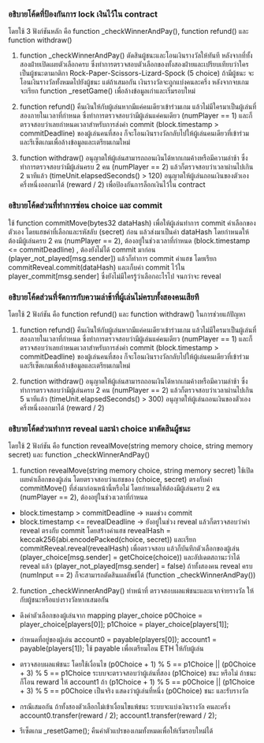 ### อธิบายโค้ดที่ป้องกันการ lock เงินไว้ใน contract
โดยใช้ 3 ฟังก์ชันหลัก คือ function _checkWinnerAndPay(), function refund() และ function withdraw()
1. function _checkWinnerAndPay()
ตัดสินผู้ชนะและโอนเงินรางวัลให้ทันที หลังจากที่ทั้งสองฝ่ายเปิดเผยตัวเลือกครบ ซึ่งทำการตรวจสอบตัวเลือกของทั้งสองฝ่ายและเปรียบเทียบว่าใครเป็นผู้ชนะตามกติกา Rock-Paper-Scissors-Lizard-Spock (5 choice)
ถ้ามีผู้ชนะ จะโอนเงินรางวัลทั้งหมดไปยังผู้ชนะ
แต่ถ้าเสมอกัน เงินรางวัลจะถูกแบ่งคนละครึ่ง
หลังจากจบเกม จะเรียก function _resetGame() เพื่อล้างข้อมูลเก่าและเริ่มรอบใหม่

2. function refund()
คืนเงินให้กับผู้เล่นหากมีแค่คนเดียวเข้าร่วมเกม แล้วไม่มีใครมาเป็นผู้เล่นที่สองภายในเวลาที่กำหนด ซึ่งทำการตรวจสอบว่ามีผู้เล่นแค่คนเดียว (numPlayer == 1)
และก็ตรวจสอบว่าเลยกำหนดเวลาสำหรับการส่งค่า commit (block.timestamp > commitDeadline) ของผู้เล่นคนที่สอง ก็จะโอนเงินรางวัลกลับไปให้ผู้เล่นคนเดียวที่เข้าร่วม
และรีเซ็ตเกมเพื่อล้างข้อมูลและเตรียมเกมใหม่

3. function withdraw()
อนุญาตให้ผู้เล่นสามารถถอนเงินได้หากเกมค้างหรือมีความล่าช้า ซึ่งทำการตรวจสอบว่ามีผู้เล่นครบ 2 คน (numPlayer == 2)
แล้วก็ตรวจสอบว่าเวลาผ่านไปเกิน 2 นาทีแล้ว (timeUnit.elapsedSeconds() > 120)
อนุญาตให้ผู้เล่นถอนเงินของตัวเองครึ่งหนึ่งออกมาได้ (reward / 2)  เพื่อป้องกันการล็อกเงินไว้ใน contract

### อธิบายโค้ดส่วนที่ทำการซ่อน choice และ commit
ใช้ function commitMove(bytes32 dataHash)
เพื่อให้ผู้เล่นทำการ commit ค่าเลือกของตัวเอง โดยแฮชค่าที่เลือกและรหัสลับ (secret) ก่อน แล้วส่งมาเป็นค่า dataHash
โดยกำหนดให้ต้องมีผู้เล่นครบ 2 คน (numPlayer == 2), ต้องอยู่ในช่วงเวลาที่กำหนด (block.timestamp <= commitDeadline)
, ต้องยังไม่ได้ commit มาก่อน (player_not_played[msg.sender])
แล้วก็ทำการ commit ค่าแฮช โดยเรียก commitReveal.commit(dataHash)
และเก็บค่า commit ไว้ใน player_commit[msg.sender]
ซึ่งยังไม่มีใครรู้ว่าเลือกอะไรไป จนกว่าจะ reveal

### อธิบายโค้ดส่วนที่จัดการกับความล่าช้าที่ผู้เล่นไม่ครบทั้งสองคนเสียที
โดยใช้ 2 ฟังก์ชัน คือ function refund() และ function withdraw() ในการช่วยแก้ปัญหา
1. function refund()
คืนเงินให้กับผู้เล่นหากมีแค่คนเดียวเข้าร่วมเกม แล้วไม่มีใครมาเป็นผู้เล่นที่สองภายในเวลาที่กำหนด ซึ่งทำการตรวจสอบว่ามีผู้เล่นแค่คนเดียว (numPlayer == 1)
และก็ตรวจสอบว่าเลยกำหนดเวลาสำหรับการส่งค่า commit (block.timestamp > commitDeadline) ของผู้เล่นคนที่สอง ก็จะโอนเงินรางวัลกลับไปให้ผู้เล่นคนเดียวที่เข้าร่วม
และรีเซ็ตเกมเพื่อล้างข้อมูลและเตรียมเกมใหม่

2. function withdraw()
อนุญาตให้ผู้เล่นสามารถถอนเงินได้หากเกมค้างหรือมีความล่าช้า ซึ่งทำการตรวจสอบว่ามีผู้เล่นครบ 2 คน (numPlayer == 2)
แล้วก็ตรวจสอบว่าเวลาผ่านไปเกิน 5 นาทีแล้ว (timeUnit.elapsedSeconds() > 300)
อนุญาตให้ผู้เล่นถอนเงินของตัวเองครึ่งหนึ่งออกมาได้ (reward / 2) 

### อธิบายโค้ดส่วนทำการ reveal และนำ choice มาตัดสินผู้ชนะ 
โดยใช้ 2 ฟังก์ชัน คือ  function revealMove(string memory choice, string memory secret) และ function _checkWinnerAndPay()

1. function revealMove(string memory choice, string memory secret)
ใช้เปิดเผยค่าเลือกของผู้เล่น โดยตรวจสอบว่าแฮชของ (choice, secret) ตรงกับค่า commitMove() ที่ส่งมาก่อนหน้านี้หรือไม่
โดยกำหนดให้ต้องมีผู้เล่นครบ 2 คน (numPlayer == 2), ต้องอยู่ในช่วงเวลาที่กำหนด
- block.timestamp > commitDeadline → หมดช่วง commit
- block.timestamp <= revealDeadline → ยังอยู่ในช่วง reveal
แล้วก็ตรวจสอบว่าค่า reveal ตรงกับ commit 
โดยสร้างค่าแฮช revealHash = keccak256(abi.encodePacked(choice, secret))
และเรียก commitReveal.reveal(revealHash) เพื่อตรวจสอบ
แล้วก็บันทึกตัวเลือกของผู้เล่น (player_choice[msg.sender] = getChoice(choice))
และอัปเดตสถานะว่าได้ reveal แล้ว (player_not_played[msg.sender] = false)
ถ้าทั้งสองคน reveal ครบ (numInput == 2) ก็จะสามารถตัดสินผลลัพธ์ได้ (function _checkWinnerAndPay())

2. function _checkWinnerAndPay()
ทำหน้าที่ ตรวจสอบผลแพ้ชนะและแจกจ่ายรางวัล ให้กับผู้ชนะหรือแบ่งรางวัลหากเสมอกัน
- ดึงค่าตัวเลือกของผู้เล่นจาก mapping player_choice
p0Choice = player_choice[players[0]];
p1Choice = player_choice[players[1]];

- กำหนดที่อยู่ของผู้เล่น
account0 = payable(players[0]);
account1 = payable(players[1]);
ใช้ payable เพื่อเตรียมโอน ETH ให้กับผู้เล่น

- ตรวจสอบผลแพ้ชนะ โดยใช้เงื่อนไข (p0Choice + 1) % 5 == p1Choice || (p0Choice + 3) % 5 == p1Choice
ระบบจะตรวจสอบว่าผู้เล่นที่สอง (p1Choice) ชนะ หรือไม่ ถ้าชนะก็โอน reward ให้ account1
ถ้า (p1Choice + 1) % 5 == p0Choice || (p1Choice + 3) % 5 == p0Choice เป็นจริง แสดงว่าผู้เล่นที่หนึ่ง (p0Choice) ชนะ และรับรางวัล

- กรณีเสมอกัน
ถ้าทั้งสองตัวเลือกไม่เข้าเงื่อนไขแพ้ชนะ ระบบจะแบ่งเงินรางวัล คนละครึ่ง
account0.transfer(reward / 2);
account1.transfer(reward / 2);

- รีเซ็ตเกม
_resetGame();
คืนค่าตัวแปรของเกมทั้งหมดเพื่อให้เริ่มรอบใหม่ได้